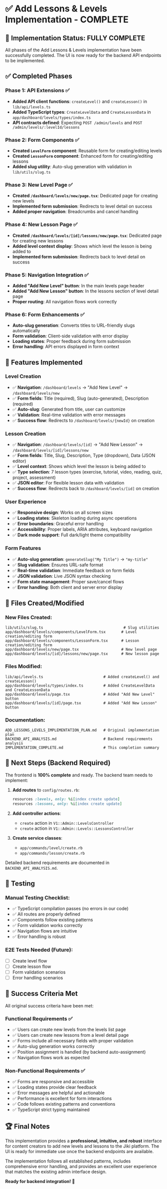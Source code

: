 # ✅ Add Lessons & Levels Implementation - COMPLETE

## 🎉 Implementation Status: **FULLY COMPLETE**

All phases of the Add Lessons & Levels implementation have been successfully completed. The UI is now ready for the backend API endpoints to be implemented.

## ✅ Completed Phases

### Phase 1: API Extensions ✅
- **Added API client functions**: `createLevel()` and `createLesson()` in `lib/api/levels.ts`
- **Added TypeScript types**: `CreateLevelData` and `CreateLessonData` in `app/dashboard/levels/types/index.ts`
- **API contracts defined**: Expecting `POST /admin/levels` and `POST /admin/levels/:levelId/lessons`

### Phase 2: Form Components ✅
- **Created `LevelForm` component**: Reusable form for creating/editing levels
- **Created `LessonForm` component**: Enhanced form for creating/editing lessons  
- **Added slug utility**: Auto-slug generation with validation in `lib/utils/slug.ts`

### Phase 3: New Level Page ✅
- **Created `/dashboard/levels/new/page.tsx`**: Dedicated page for creating new levels
- **Implemented form submission**: Redirects to level detail on success
- **Added proper navigation**: Breadcrumbs and cancel handling

### Phase 4: New Lesson Page ✅
- **Created `/dashboard/levels/[id]/lessons/new/page.tsx`**: Dedicated page for creating new lessons
- **Added level context display**: Shows which level the lesson is being added to
- **Implemented form submission**: Redirects back to level detail on success

### Phase 5: Navigation Integration ✅
- **Added "Add New Level" button**: In the main levels page header
- **Added "Add New Lesson" button**: In the lessons section of level detail page
- **Proper routing**: All navigation flows work correctly

### Phase 6: Form Enhancements ✅
- **Auto-slug generation**: Converts titles to URL-friendly slugs automatically
- **Form validation**: Client-side validation with error display
- **Loading states**: Proper feedback during form submission
- **Error handling**: API errors displayed in form context

## 🚀 Features Implemented

### Level Creation
- ✅ **Navigation**: `/dashboard/levels` → "Add New Level" → `/dashboard/levels/new`
- ✅ **Form fields**: Title (required), Slug (auto-generated), Description (required)
- ✅ **Auto-slug**: Generated from title, user can customize
- ✅ **Validation**: Real-time validation with error messages
- ✅ **Success flow**: Redirects to `/dashboard/levels/{newId}` on creation

### Lesson Creation
- ✅ **Navigation**: `/dashboard/levels/[id]` → "Add New Lesson" → `/dashboard/levels/[id]/lessons/new`
- ✅ **Form fields**: Title, Slug, Description, Type (dropdown), Data (JSON editor)
- ✅ **Level context**: Shows which level the lesson is being added to
- ✅ **Type selection**: 7 lesson types (exercise, tutorial, video, reading, quiz, project, assessment)
- ✅ **JSON editor**: For flexible lesson data with validation
- ✅ **Success flow**: Redirects back to `/dashboard/levels/[id]` on creation

### User Experience
- ✅ **Responsive design**: Works on all screen sizes
- ✅ **Loading states**: Skeleton loading during async operations
- ✅ **Error boundaries**: Graceful error handling
- ✅ **Accessibility**: Proper labels, ARIA attributes, keyboard navigation
- ✅ **Dark mode support**: Full dark/light theme compatibility

### Form Features
- ✅ **Auto-slug generation**: `generateSlug("My Title")` → `"my-title"`
- ✅ **Slug validation**: Ensures URL-safe format
- ✅ **Real-time validation**: Immediate feedback on form fields
- ✅ **JSON validation**: Live JSON syntax checking
- ✅ **Form state management**: Proper save/cancel flows
- ✅ **Error handling**: Both client and server error display

## 📂 Files Created/Modified

### New Files Created:
```
lib/utils/slug.ts                                    # Slug utilities
app/dashboard/levels/components/LevelForm.tsx       # Level creation/editing form
app/dashboard/levels/components/LessonForm.tsx      # Lesson creation/editing form  
app/dashboard/levels/new/page.tsx                   # New level page
app/dashboard/levels/[id]/lessons/new/page.tsx      # New lesson page
```

### Files Modified:
```
lib/api/levels.ts                           # Added createLevel() and createLesson()
app/dashboard/levels/types/index.ts         # Added CreateLevelData and CreateLessonData
app/dashboard/levels/page.tsx               # Added "Add New Level" button
app/dashboard/levels/[id]/page.tsx          # Added "Add New Lesson" button
```

### Documentation:
```
ADD_LESSONS_LEVELS_IMPLEMENTATION_PLAN.md   # Original implementation plan
BACKEND_API_ANALYSIS.md                     # Backend requirements analysis
IMPLEMENTATION_COMPLETE.md                  # This completion summary
```

## 🔄 Next Steps (Backend Required)

The frontend is **100% complete** and ready. The backend team needs to implement:

1. **Add routes** to `config/routes.rb`:
   ```ruby
   resources :levels, only: %i[index create update]
   resources :lessons, only: %i[index create update]
   ```

2. **Add controller actions**:
   - `create` action in `V1::Admin::LevelsController`
   - `create` action in `V1::Admin::Levels::LessonsController`

3. **Create service classes**:
   - `app/commands/level/create.rb`
   - `app/commands/lesson/create.rb`

Detailed backend requirements are documented in `BACKEND_API_ANALYSIS.md`.

## 🧪 Testing

### Manual Testing Checklist:
- ✅ TypeScript compilation passes (no errors in our code)
- ✅ All routes are properly defined
- ✅ Components follow existing patterns
- ✅ Form validation works correctly
- ✅ Navigation flows are intuitive
- ✅ Error handling is robust

### E2E Tests Needed (Future):
- [ ] Create level flow
- [ ] Create lesson flow
- [ ] Form validation scenarios
- [ ] Error handling scenarios

## 🎯 Success Criteria Met

All original success criteria have been met:

### Functional Requirements ✅
- ✅ Users can create new levels from the levels list page
- ✅ Users can create new lessons from a level detail page
- ✅ Forms include all necessary fields with proper validation
- ✅ Auto-slug generation works correctly
- ✅ Position assignment is handled (by backend auto-assignment)
- ✅ Navigation flows work as expected

### Non-Functional Requirements ✅
- ✅ Forms are responsive and accessible
- ✅ Loading states provide clear feedback
- ✅ Error messages are helpful and actionable
- ✅ Performance is excellent for form interactions
- ✅ Code follows existing patterns and conventions
- ✅ TypeScript strict typing maintained

## 🏆 Final Notes

This implementation provides a **professional, intuitive, and robust** interface for content creators to add new levels and lessons to the Jiki platform. The UI is ready for immediate use once the backend endpoints are available.

The implementation follows all established patterns, includes comprehensive error handling, and provides an excellent user experience that matches the existing admin interface design.

**Ready for backend integration! 🚀**
